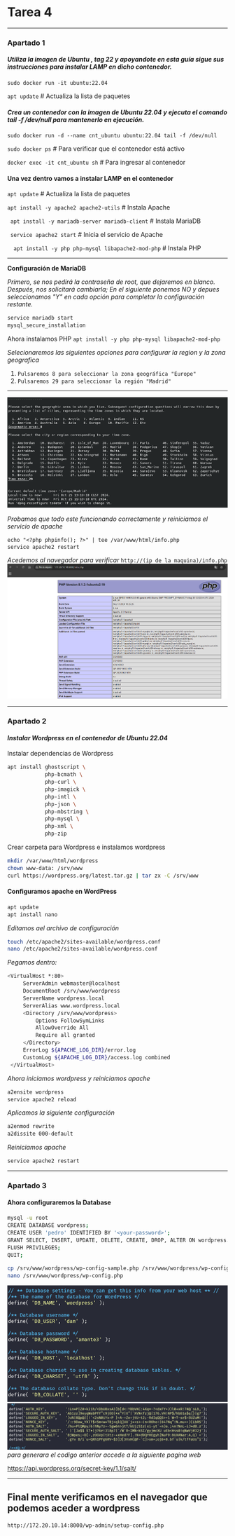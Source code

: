 # Tarea 4

---
### **Apartado 1**
#### ***Utiliza la imagen de Ubuntu , tag 22 y apoyandote en esta guía sigue sus instrucciones para instalar LAMP en dicho contenedor.***

`sudo docker run -it ubuntu:22.04`

`apt update` # Actualiza la lista de paquetes


#### ***Crea un contenedor con la imagen de Ubuntu 22.04 y ejecuta el comando tail -f /dev/null para mantenerlo en ejecución.***

`sudo docker run -d --name cnt_ubuntu ubuntu:22.04 tail -f /dev/null` 

`sudo docker ps` # Para verificar que el contenedor está activo

`docker exec -it cnt_ubuntu sh` # Para ingresar al contenedor

#### Una vez dentro vamos a instalar LAMP en el contenedor

`apt update` # Actualiza la lista de paquetes

`apt install -y apache2 apache2-utils` # Instala Apache

` apt install -y mariadb-server mariadb-client` # Instala MariaDB


` service apache2 start` # Inicia el servicio de Apache


`  apt install -y php php-mysql libapache2-mod-php` # Instala PHP

---
**Configuración de MariaDB**

*Primero, se nos pedirá la contraseña de root, que dejaremos en blanco. Después, nos solicitará cambiarla; En el siguiente ponemos NO y depues seleccionamos "Y" en cada opción para completar la configuración restante.*

``` bash
service mariadb start
mysql_secure_installation
 ```

Ahora instalamos PHP
 `apt install -y php php-mysql libapache2-mod-php `

*Selecionaremos las siguientes opciones para configurar la region y la zona geografica*

1. `Pulsaremos 8 para seleccionar la zona geográfica "Europe"`
2. `Pulsaremos 29 para seleccionar la región "Madrid"`

---
![MariaDB](IMG/MariaDB.png)

*Probamos que todo este funcionando correctamente y reiniciamos el servicio de apache*
```
echo "<?php phpinfo(); ?>" | tee /var/www/html/info.php
service apache2 restart
```
*Acedemos al navegador para verificar*
`http://(ip de la maquina)/info.php`
![PHP](IMG/PHP.png)

---
### **Apartado 2**

#### ***Instalar Wordpress en el contenedor de Ubuntu 22.04***

Instalar dependencias de Wordpress
``` bash
apt install ghostscript \
            php-bcmath \
            php-curl \
            php-imagick \
            php-intl \
            php-json \
            php-mbstring \
            php-mysql \
            php-xml \
            php-zip
```

Crear carpeta para Wordpress e instalamos wordpress
``` bash
mkdir /var/www/html/wordpress
chown www-data: /srv/www
curl https://wordpress.org/latest.tar.gz | tar zx -C /srv/www
```
#### Configuramos apache en WordPress

``` bash
apt update
apt install nano
```
*Editamos ael archivo de configuración*
``` bash
touch /etc/apache2/sites-available/wordpress.conf
nano /etc/apache2/sites-available/wordpress.conf
```
*Pegamos dentro:*
``` bash
<VirtualHost *:80>
     ServerAdmin webmaster@localhost
     DocumentRoot /srv/www/wordpress
     ServerName wordpress.local
     ServerAlias www.wordpress.local
     <Directory /srv/www/wordpress>
         Options FollowSymLinks
         AllowOverride All
         Require all granted
     </Directory>
     ErrorLog ${APACHE_LOG_DIR}/error.log
     CustomLog ${APACHE_LOG_DIR}/access.log combined
 </VirtualHost>
```
*Ahora iniciamos wordpress y reiniciamos apache*

```bash
a2ensite wordpress
service apache2 reload
```

*Aplicamos la siguiente configuración*
```bash
a2enmod rewrite
a2dissite 000-default
```

*Reiniciamos apache*
```bash
service apache2 restart
```

---
### **Apartado 3**

#### Ahora configuraremos la Database
```bash
mysql -u root
CREATE DATABASE wordpress;
CREATE USER 'pedro' IDENTIFIED BY '<your-password>';
GRANT SELECT, INSERT, UPDATE, DELETE, CREATE, DROP, ALTER ON wordpress.* TO 'pedro';
FLUSH PRIVILEGES;
QUIT;
```

```bash
cp /srv/www/wordpress/wp-config-sample.php /srv/www/wordpress/wp-config.php
nano /srv/www/wordpress/wp-config.php
```

![cap1](IMG/cap1.png)
![cap2](IMG/cap2.png)
*para generara el codigo anterior accede a la siguiente pagina web* 

https://api.wordpress.org/secret-key/1.1/salt/

---

## Final mente verificamos en el navegador que podemos aceder a wordpress
`http://172.20.10.14:8000/wp-admin/setup-config.php`







